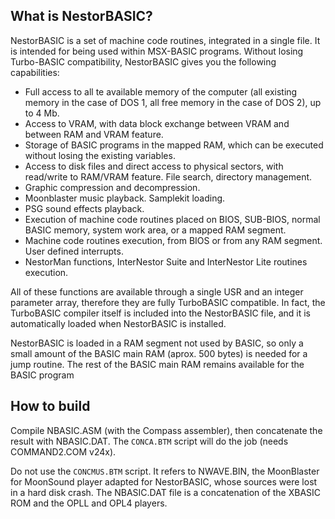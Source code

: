 ﻿## What is NestorBASIC? ##

NestorBASIC is a set of machine code routines, integrated in a single file. It is intended for being used within MSX-BASIC programs. Without losing Turbo-BASIC compatibility, NestorBASIC gives you the following capabilities:

- Full access to all te available memory of the computer (all existing memory in the case of DOS 1, all free memory in the case of DOS 2), up to 4 Mb.
- Access to VRAM, with data block exchange between VRAM and between RAM and VRAM feature.
- Storage of BASIC programs in the mapped RAM, which can be executed without losing the existing variables.
- Access to disk files and direct access to physical sectors, with read/write to RAM/VRAM feature. File search, directory management. 
- Graphic compression and decompression.
- Moonblaster music playback. Samplekit loading.
- PSG sound effects playback.
- Execution of machine code routines placed on BIOS, SUB-BIOS, normal BASIC memory, system work area, or a mapped RAM segment.
- Machine code routines execution, from BIOS or from any RAM segment. User defined interrupts.
- NestorMan functions, InterNestor Suite and InterNestor Lite routines execution.

All of these functions are available through a single USR and an integer parameter array, therefore they are fully TurboBASIC compatible. In fact, the TurboBASIC compiler itself is included into the NestorBASIC file, and it is automatically loaded when NestorBASIC is installed.

NestorBASIC is loaded in a RAM segment not used by BASIC, so only a small amount of the BASIC main RAM (aprox. 500 bytes) is needed for a jump routine. The rest of the BASIC main RAM remains available for the BASIC program

## How to build ##

Compile NBASIC.ASM (with the Compass assembler), then concatenate the result with NBASIC.DAT. The `CONCA.BTM` script will do the job (needs COMMAND2.COM v24x).

Do not use the `CONCMUS.BTM` script. It refers to NWAVE.BIN, the MoonBlaster for MoonSound player adapted for NestorBASIC, whose sources were lost in a hard disk crash. The NBASIC.DAT file is a concatenation of the XBASIC ROM and the OPLL and OPL4 players.
